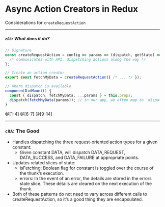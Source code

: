# Async Action Creators in Redux

Considerations for `createRequestAction`

---

##### `cRA`: What does it do?

```js
// Signature
const createRequestAction = config => params => (dispatch, getState) => {
  /* communicates with API, dispatching actions along the way */
};

// Create an action creator
export const fetchMyData = createRequestAction({ /* ... */ });

// Where dispatch is available
componentDidMount() {
  const { dispatch, fetchMyData, ...params } = this.props;
  dispatch(fetchMyData(params)); // in our app, we often map to `dispatch` in `connect`
}
```

@[1-4]
@[6-7]
@[9-14]

---

### `cRA`: The Good

- Handles dispatching the three request-oriented action types for a given constant:
  - Given constant DATA, will dispatch DATA_REQUEST, DATA_SUCCESS, and DATA_FAILURE at appropriate points.
- Updates related slices of state:
  - isFetching: Boolean flag for constant is toggled over the course of the thunk’s execution.
  - errors: In the event of an error, the details are stored in the errors state slice. These details are cleared on the next execution of the thunk.
- Both of these patterns do not need to vary across different calls to createRequestAction, so it’s a good thing they are encapsulated.

